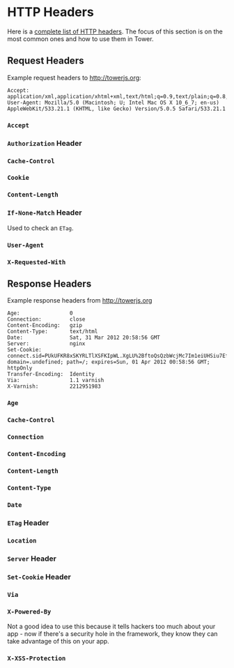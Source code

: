 # HTTP Headers

Here is a [complete list of HTTP headers](http://en.wikipedia.org/wiki/List_of_HTTP_header_fields).  The focus of this section is on the most common ones and how to use them in Tower.

## Request Headers

Example request headers to http://towerjs.org:

```
Accept:     application/xml,application/xhtml+xml,text/html;q=0.9,text/plain;q=0.8,image/png,*/*;q=0.5
User-Agent: Mozilla/5.0 (Macintosh; U; Intel Mac OS X 10_6_7; en-us) AppleWebKit/533.21.1 (KHTML, like Gecko) Version/5.0.5 Safari/533.21.1
```

### `Accept`

### `Authorization` Header

### `Cache-Control`

### `Cookie`

### `Content-Length`

### `If-None-Match` Header

Used to check an `ETag`.

### `User-Agent`

### `X-Requested-With`

## Response Headers

Example response headers from http://towerjs.org

```
Age:                0
Connection:         close
Content-Encoding:   gzip
Content-Type:       text/html
Date:               Sat, 31 Mar 2012 20:58:56 GMT
Server:             nginx
Set-Cookie:         connect.sid=PUkUFKR8xSKYRLTlXSFKIpWL.XgLU%2BftoQsQzbWcjMc7Im1eiUHSiu7EfZOCbm9v0e9Z; domain=.undefined; path=/; expires=Sun, 01 Apr 2012 00:58:56 GMT; httpOnly
Transfer-Encoding:  Identity
Via:                1.1 varnish
X-Varnish:          2212951983
```

### `Age`

### `Cache-Control`

### `Connection`

### `Content-Encoding`

### `Content-Length`

### `Content-Type`

### `Date`

### `ETag` Header

### `Location`

### `Server` Header

### `Set-Cookie` Header

### `Via`

### `X-Powered-By`

Not a good idea to use this because it tells hackers too much about your app - now if there's a security hole in the framework, they know they can take advantage of this on your app.

### `X-XSS-Protection`